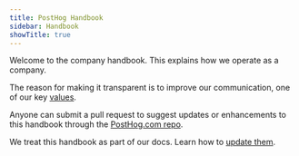 ```yaml
---
title: PostHog Handbook
sidebar: Handbook
showTitle: true
---
```


Welcome to the company handbook. This explains how we operate as a company.

The reason for making it transparent is to improve our communication, one of our key [values](/handbook/company/values).

Anyone can submit a pull request to suggest updates or enhancements to this handbook through the [PostHog.com repo](https://github.com/posthog/posthog.com).

We treat this handbook as part of our docs. Learn how to [update them](/updating-documentation).
